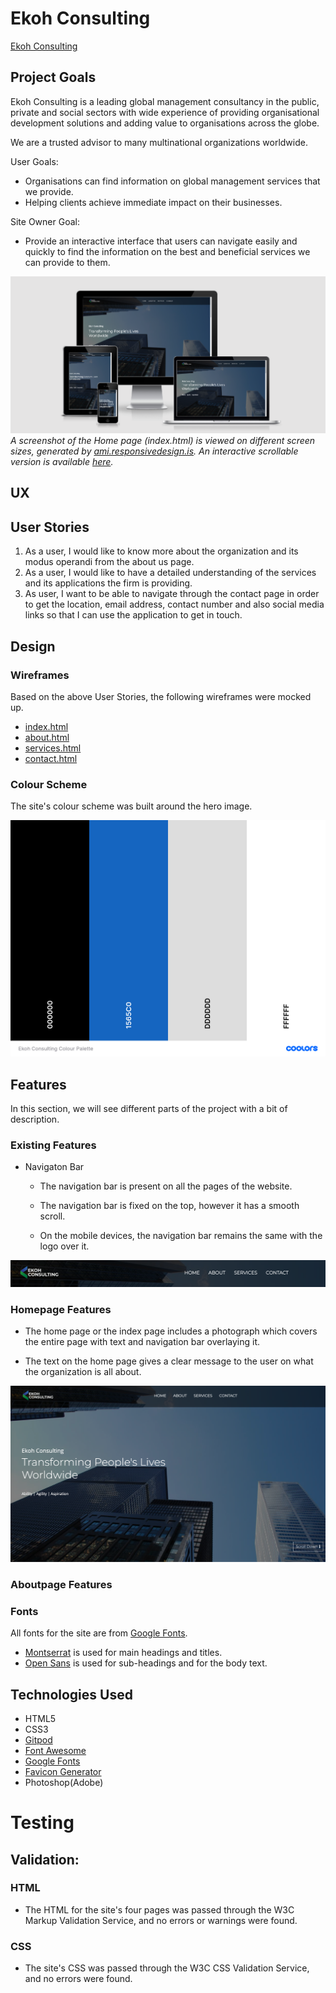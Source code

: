 # Ekoh Consulting

[Ekoh Consulting](https://michaelekoh1.github.io/ekoh-consulting/index.html)

## Project Goals

Ekoh Consulting is a leading global management consultancy in the public, private and social sectors with wide experience of providing organisational development solutions and adding value to organisations across the globe.

We are a trusted advisor to many multinational organizations worldwide.

User Goals:

- Organisations can find information on global management services that we provide.
- Helping clients achieve immediate impact on their businesses.

Site Owner Goal:

- Provide an interactive interface that users can navigate easily and quickly to find the information on the best and beneficial services we can provide to them.

![Home page viewed on different screen sizes](screenshots/responsiveindex.png)
*A screenshot of the Home page (index.html) is viewed on different screen sizes, generated by [ami.responsivedesign.is](http://ami.responsivedesign.is/). An interactive scrollable version is available [here](http://ami.responsivedesign.is/?url=https://michaelekoh1.github.io/ekoh-consulting/index.html).*

## UX

## User Stories

1. As a user, I would like to know more about the organization and its modus operandi from the about us page.
2. As a user, I would like to have a detailed understanding of the services and its applications the firm is providing.
3. As user, I want to be able to navigate through the contact page in order to get the location, email address, contact number and also social media links so that I can use the application to get in touch.

## Design

### Wireframes

Based on the above User Stories, the following wireframes were mocked up.

- [index.html](https://github.com/michaelekoh1/ekoh-consulting/blob/main/wireframes/index.pdf)
- [about.html](https://github.com/michaelekoh1/ekoh-consulting/blob/main/wireframes/aboutus.pdf)
- [services.html](https://github.com/michaelekoh1/ekoh-consulting/blob/main/wireframes/services.pdf)
- [contact.html](https://github.com/michaelekoh1/ekoh-consulting/blob/main/wireframes/contact.pdf)

### Colour Scheme

The site's colour scheme was built around the hero image.

![Ekoh Consulting Colour Palette](screenshots/colour-palette.png)

## Features

In this section, we will see different parts of the project with a bit of description.

### Existing Features

- Navigaton Bar

  - The navigation bar is present on all the pages of the website.

  - The navigation bar is fixed on the top, however it has a smooth scroll.
  
  - On the mobile devices, the  navigation bar remains the same with the logo over it.

![Ekoh Consulting Navigation Bar](screenshots/nav-bar.png)

### Homepage Features

- The home page or the index page includes a photograph which covers the entire page with text and navigation bar overlaying it.

- The text on the home page gives a clear message to the user on what the organization is all about.

![Ekoh Consulting Landing Page](screenshots/index.png)

### Aboutpage Features



### Fonts

All fonts for the site are from [Google Fonts](https://fonts.google.com/).
- [Montserrat](https://fonts.google.com/specimen/Montserrat) is used for main headings and titles.
- [Open Sans](https://fonts.google.com/specimen/Open+Sans?query=Steve+Matteson#standard-styles) is used for sub-headings and for the body text.

## Technologies Used

- HTML5
- CSS3
- [Gitpod](https://www.gitpod.io/)
- [Font Awesome](https://fontawesome.com/) 
- [Google Fonts](https://fonts.google.com/) 
- [Favicon Generator](https://www.favicongenerator.com/)
- Photoshop(Adobe)



# Testing
## Validation:
### HTML
- The HTML for the site's four pages was passed through the W3C Markup Validation Service, and no errors or warnings were found.
### CSS
- The site's CSS was passed through the W3C CSS Validation Service, and no errors were found.